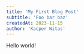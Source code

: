 ```yaml
---
title: 'My First Blog Post'
subtitle: 'Foo bar baz'
createdAt: 2023-11-15
author: 'Kacper Witas'
---
```


Hello world!
